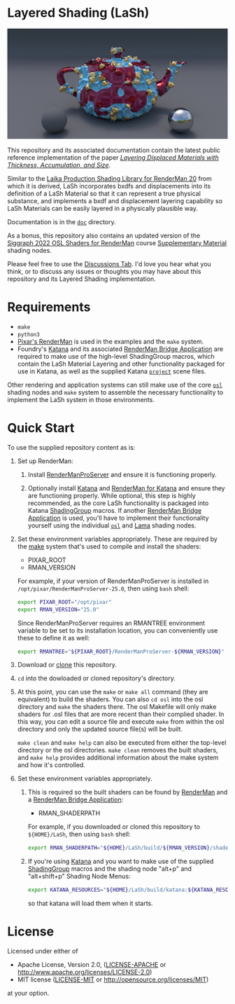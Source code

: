 # Layered Shading (LaSh)

![LashLayers](media/Layers1280x640.jpg)

This repository and its associated documentation contain the latest public reference implementation of the paper [*Layering Displaced Materials with Thickness, Accumulation, and Size*](https://dl.acm.org/doi/10.1145/3603521.3604289).

Similar to the [Laika Production Shading Library for RenderMan 20](https://github.com/LaikaStudios/shading-library/wiki/prman_20.Home) from which it is derived, LaSh incorporates bxdfs and displacements into its definition of a LaSh Material so that it can represent a true physical substance, and implements a bxdf and displacement layering capability so LaSh Materials can be easily layered in a physically plausible way.

Documentation is in the [`doc`](doc) directory.

As a bonus, this repository also contains an updated version of the [Siggraph 2022 OSL Shaders for RenderMan](https://dl.acm.org/doi/abs/10.1145/3532724.3535604) course [Supplementary Material](https://github.com/LaikaStudios/OSLShadersForRenderMan) shading nodes.

Please feel free to use the [Discussions Tab](https://github.com/LaikaStudios/LaSh/discussions).
I'd love you hear what you think, or to discuss any issues or thoughts you may have about this repository and its Layered Shading implementation.


# Requirements
* `make`
* `python3`
* [Pixar's RenderMan](https://renderman.pixar.com) is used in the examples
and the `make` system.
* Foundry's [Katana](https://www.foundry.com/products/katana) and its
associated [RenderMan Bridge Application](https://renderman.pixar.com/bridge-tools)
are required to make use of the high-level ShadingGroup macros,
which contain the LaSh Material Layering and other functionality packaged for use in Katana,
as well as the supplied Katana [`project`](./katana/project/) scene files.

Other rendering and application systems can still make use of the core [`osl`](./osl/) shading nodes and `make` system to assemble the necessary functionality to implement the LaSh system in those environments.

# Quick Start
To use the supplied repository content as is:

1. Set up RenderMan:

    1. Install [RenderManProServer](https://renderman.pixar.com/store) and ensure it is functioning properly.

    1. Optionally install [Katana](https://www.foundry.com/products/katana) and [RenderMan for Katana](https://renderman.pixar.com/bridge-tools) and ensure they are functioning properly.
     While optional, this step is highly recommended, as the core LaSh functionality is packaged into Katana [ShadingGroup](https://learn.foundry.com/katana/Content/ug/adding_assigning_materials/using_the_shadinggroup_node.html) macros.
     If another [RenderMan Bridge Application](https://renderman.pixar.com/bridge-tools) is used, you'll have to implement their functionality yourself using the individual [`osl`](./osl/) and [Lama](https://rmanwiki.pixar.com/display/REN25/MaterialX+Lama) shading nodes.

1. Set these environment variables appropriately. These are required by the [make](https://www.gnu.org/software/make/manual/) system that's used to compile and install the shaders:
    * PIXAR_ROOT
    * RMAN_VERSION

    For example, if your version of RenderManProServer is installed in
    `/opt/pixar/RenderManProServer-25.0`, then using `bash` shell:

    ```bash
    export PIXAR_ROOT="/opt/pixar"
    export RMAN_VERSION="25.0"
    ```
    
    Since RenderManProServer requires an RMANTREE environment variable to be set to its installation location, you can conveniently use these to define it as well:
    
    ```bash
    export RMANTREE="${PIXAR_ROOT}/RenderManProServer-${RMAN_VERSION}"
    ```

1. Download or [clone](https://docs.github.com/en/repositories/creating-and-managing-repositories/cloning-a-repository) this repository.
1. `cd` into the dowloaded or cloned repository's directory.

1. At this point, you can use the `make` or `make all` command (they are equivalent) to build the shaders.
You can also `cd osl` into the osl directory and `make` the shaders there.
The osl Makefile will only make shaders for .osl files that are more recent than their complied shader.
In this way, you can edit a source file and execute `make` from within the osl directory and only the updated source file(s) will be built.

    `make clean` and `make help` can also be executed from either the top-level directory or the osl directories.
`make clean` removes the built shaders, and `make help` provides additional information about the make system and how it's controlled.

1. Set these environment variables appropriately.
    1. This is required so the built shaders can be found by [RenderMan](https://rmanwiki.pixar.com/display/REN24/RenderMan) and a [RenderMan Bridge Application](https://renderman.pixar.com/bridge-tools):

        - RMAN_SHADERPATH

        For example, if you downloaded or cloned this repository to `${HOME}/LaSh`, then using `bash` shell:

        ```bash
        export RMAN_SHADERPATH="${HOME}/LaSh/build/${RMAN_VERSION}/shaders:${RMAN_SHADERPATH}"
        ```

    1. If you're using [Katana](https://www.foundry.com/products/katana) and you want to make use of the supplied [ShadingGroup](https://learn.foundry.com/katana/Content/ug/adding_assigning_materials/using_the_shadinggroup_node.html) macros and the shading node "alt+p" and "alt+shift+p" Shading Node Menus:

        ```bash
        export KATANA_RESOURCES="${HOME}/LaSh/build/katana:${KATANA_RESOURCES}"
        ```
        so that katana will load them when it starts.

# License
Licensed under either of

* Apache License, Version 2.0, ([LICENSE-APACHE](LICENSE-APACHE) or http://www.apache.org/licenses/LICENSE-2.0)
* MIT license ([LICENSE-MIT](LICENSE-MIT) or http://opensource.org/licenses/MIT)

at your option.
